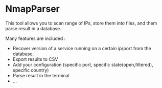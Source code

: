 # NmapParser
This tool allows you to scan range of IPs, store them into files, and them parse result in a database.

Many features are included :

- Recover version of a service running on a certain ip/port from the database.
- Export results to CSV
- Add your configuration (specific port, specific state(open,filtered), specific country)
- Parse result in the terminal
- ...
